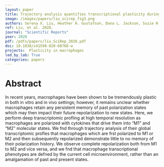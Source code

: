 ```yaml
---
layout: paper
title: Trajectory analysis quantifies transcriptional plasticity during macrophage polarization
image: /images/papers/liu_scirep_fig3.png
authors: Serena X. Liu, Heather H. Gustafson, Dana L. Jackson, Suzie H. Pun, Cole Trapnell
ref: Liu, et al. 2020.
journal: "Scientific Reports"
year: 2020
pdf: /pdfs/papers/liu_SciRep_2020.pdf
doi: 10.1038/s41598-020-68766-w
projects:  Plasticity in macrophages
led_by_lab: True
categories: papers
---
```


# Abstract

In recent years, macrophages have been shown to be tremendously plastic in both in vitro and
in vivo settings; however, it remains unclear whether macrophages retain any persistent memory of
past polarization states which may then impact their future repolarization to new states. Here, we
perform deep transcriptomic profling at high temporal resolution as macrophages are polarized with
cytokines that drive them into “M1” and “M2” molecular states. We fnd through trajectory analysis
of their global transcriptomic profles that macrophages which are frst polarized to M1 or M2 and
then subsequently repolarized demonstrate little to no memory of their polarization history. We
observe complete repolarization both from M1 to M2 and vice versa, and we fnd that macrophage
transcriptional phenotypes are defned by the current cell microenvironment, rather than an
amalgamation of past and present states.
